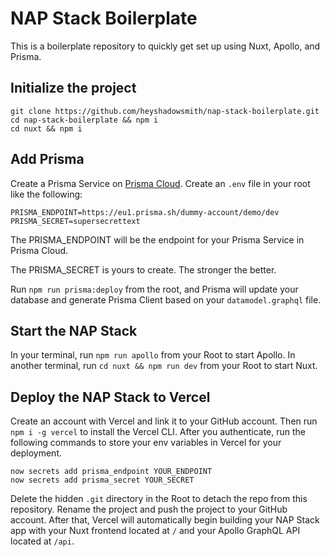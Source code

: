 # NAP Stack Boilerplate

This is a boilerplate repository to quickly get set up using Nuxt, Apollo, and Prisma.

## Initialize the project
```
git clone https://github.com/heyshadowsmith/nap-stack-boilerplate.git
cd nap-stack-boilerplate && npm i
cd nuxt && npm i
```

## Add Prisma
Create a Prisma Service on [Prisma Cloud](https://www.prisma.io/cloud).
Create an `.env` file in your root like the following:
```
PRISMA_ENDPOINT=https://eu1.prisma.sh/dummy-account/demo/dev
PRISMA_SECRET=supersecrettext
```
The PRISMA_ENDPOINT will be the endpoint for your Prisma Service in Prisma Cloud.

The PRISMA_SECRET is yours to create. The stronger the better.

Run `npm run prisma:deploy` from the root, and Prisma will update your database and generate Prisma Client based on your `datamodel.graphql` file.

## Start the NAP Stack
In your terminal, run `npm run apollo` from your Root to start Apollo.
In another terminal, run `cd nuxt && npm run dev` from your Root to start Nuxt.

## Deploy the NAP Stack to Vercel
Create an account with Vercel and link it to your GitHub account.
Then run `npm i -g vercel` to install the Vercel CLI.
After you authenticate, run the following commands to store your env variables in Vercel for your deployment.
```
now secrets add prisma_endpoint YOUR_ENDPOINT
now secrets add prisma_secret YOUR_SECRET
```
Delete the hidden `.git` directory in the Root to detach the repo from this repository.
Rename the project and push the project to your GitHub account.
After that, Vercel will automatically begin building your NAP Stack app with your Nuxt frontend located at `/` and your Apollo GraphQL API located at `/api`.